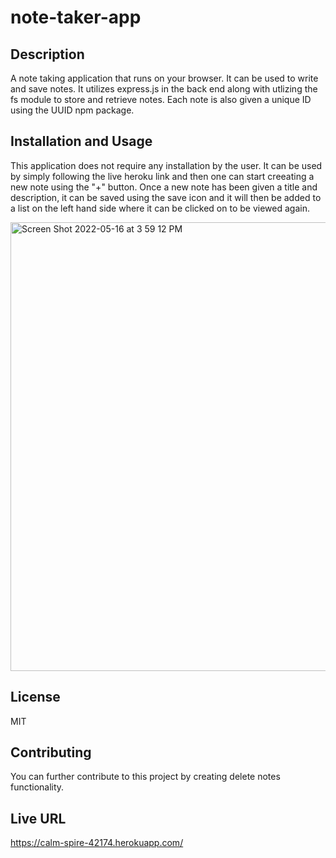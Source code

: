 # note-taker-app

## Description
  A note taking application that runs on your browser. It can be used to write and save notes. It utilizes express.js in the back end along with utlizing the fs module to store and retrieve notes. Each note is also given a unique ID using the UUID npm package. 

  ## Installation and Usage
 This application does not require any installation by the user. It can be used by simply following the live heroku link and then one can start creeating a new note using the "+" button. Once a new note has been given a title and description, it can be saved using the save icon and it will then be added to a list on the left hand side where it can be clicked on to be viewed again. 

 <img width="718" alt="Screen Shot 2022-05-16 at 3 59 12 PM" src="https://user-images.githubusercontent.com/95589049/168673173-a6ab3214-25a3-458c-9a56-356256d081e2.png">


  ## License
  MIT

  ## Contributing
 You can further contribute to this project by creating delete notes functionality.

  ## Live URL
  https://calm-spire-42174.herokuapp.com/
  